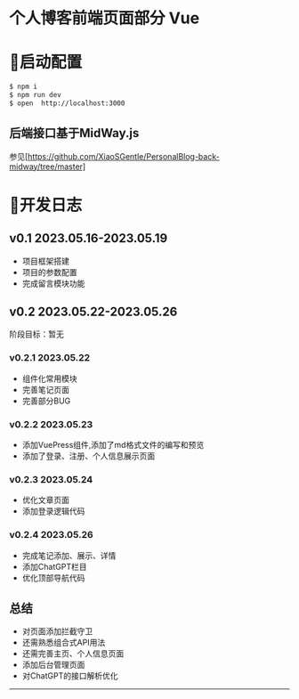 #  个人博客前端页面部分 Vue


# 🚀启动配置
```bash
$ npm i
$ npm run dev
$ open  http://localhost:3000
```

## 后端接口基于MidWay.js

参见[https://github.com/XiaoSGentle/PersonalBlog-back-midway/tree/master]


# 🎫开发日志

## v0.1 2023.05.16-2023.05.19

* 项目框架搭建
* 项目的参数配置
* 完成留言模块功能

## v0.2 2023.05.22-2023.05.26
  阶段目标：暂无
### v0.2.1 2023.05.22
 * 组件化常用模块
 * 完善笔记页面
 * 完善部分BUG

### v0.2.2 2023.05.23
 * 添加VuePress组件,添加了md格式文件的编写和预览
 * 添加了登录、注册、个人信息展示页面


### v0.2.3 2023.05.24
 * 优化文章页面
 * 添加登录逻辑代码

### v0.2.4 2023.05.26
* 完成笔记添加、展示、详情
* 添加ChatGPT栏目
* 优化顶部导航代码

## 总结

* 对页面添加拦截守卫
* 还需熟悉组合式API用法
* 还需完善主页、个人信息页面
* 添加后台管理页面
* 对ChatGPT的接口解析优化
---



